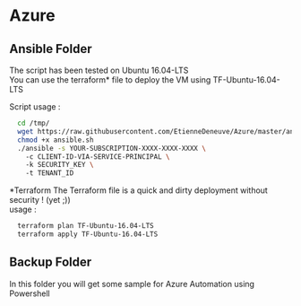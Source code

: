 # Azure 

## Ansible Folder
The script has been tested on Ubuntu 16.04-LTS <br/>
You can use the terraform* file to deploy the VM using TF-Ubuntu-16.04-LTS <br/>


Script usage : 
```bash
  cd /tmp/ 
  wget https://raw.githubusercontent.com/EtienneDeneuve/Azure/master/ansible.sh
  chmod +x ansible.sh
  ./ansible -s YOUR-SUBSCRIPTION-XXXX-XXXX-XXXX \ 
    -c CLIENT-ID-VIA-SERVICE-PRINCIPAL \ 
    -k SECURITY_KEY \ 
    -t TENANT_ID
```


*Terraform
The Terraform file is a quick and dirty deployment without security ! (yet ;)) <br/>
usage : 
```bash
  terraform plan TF-Ubuntu-16.04-LTS
  terraform apply TF-Ubuntu-16.04-LTS
```
## Backup Folder
In this folder you will get some sample for Azure Automation using Powershell
